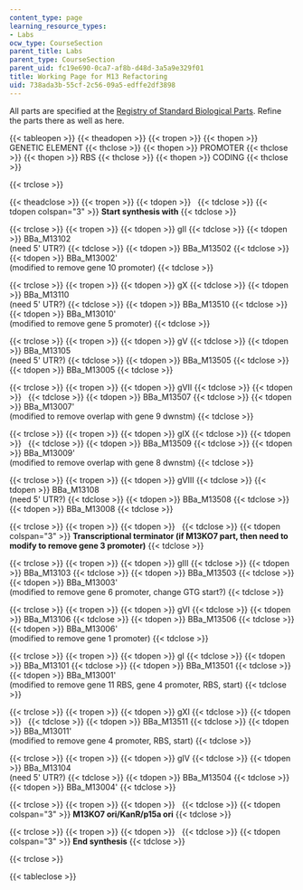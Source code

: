 ```yaml
---
content_type: page
learning_resource_types:
- Labs
ocw_type: CourseSection
parent_title: Labs
parent_type: CourseSection
parent_uid: fc19e690-0ca7-af8b-d48d-3a5a9e329f01
title: Working Page for M13 Refactoring
uid: 738ada3b-55cf-2c56-09a5-edffe2df3898
---
```


All parts are specified at the [Registry of Standard Biological Parts](http://parts.igem.org/Main_Page). Refine the parts there as well as here.

{{< tableopen >}}
{{< theadopen >}}
{{< tropen >}}
{{< thopen >}}
GENETIC ELEMENT
{{< thclose >}}
{{< thopen >}}
PROMOTER
{{< thclose >}}
{{< thopen >}}
RBS
{{< thclose >}}
{{< thopen >}}
CODING
{{< thclose >}}

{{< trclose >}}

{{< theadclose >}}
{{< tropen >}}
{{< tdopen >}}
 
{{< tdclose >}}
{{< tdopen colspan="3" >}}
**Start synthesis with**
{{< tdclose >}}

{{< trclose >}}
{{< tropen >}}
{{< tdopen >}}
gII
{{< tdclose >}}
{{< tdopen >}}
BBa\_M13102  
(need 5' UTR?)
{{< tdclose >}}
{{< tdopen >}}
BBa\_M13502
{{< tdclose >}}
{{< tdopen >}}
BBa\_M13002'  
(modified to remove gene 10 promoter)
{{< tdclose >}}

{{< trclose >}}
{{< tropen >}}
{{< tdopen >}}
gX
{{< tdclose >}}
{{< tdopen >}}
BBa\_M13110  
(need 5' UTR?)
{{< tdclose >}}
{{< tdopen >}}
BBa\_M13510
{{< tdclose >}}
{{< tdopen >}}
BBa\_M13010'  
(modified to remove gene 5 promoter)
{{< tdclose >}}

{{< trclose >}}
{{< tropen >}}
{{< tdopen >}}
gV
{{< tdclose >}}
{{< tdopen >}}
BBa\_M13105  
(need 5' UTR?)
{{< tdclose >}}
{{< tdopen >}}
BBa\_M13505
{{< tdclose >}}
{{< tdopen >}}
BBa\_M13005
{{< tdclose >}}

{{< trclose >}}
{{< tropen >}}
{{< tdopen >}}
gVII
{{< tdclose >}}
{{< tdopen >}}
 
{{< tdclose >}}
{{< tdopen >}}
BBa\_M13507
{{< tdclose >}}
{{< tdopen >}}
BBa\_M13007'  
(modified to remove overlap with gene 9 dwnstm)
{{< tdclose >}}

{{< trclose >}}
{{< tropen >}}
{{< tdopen >}}
gIX
{{< tdclose >}}
{{< tdopen >}}
 
{{< tdclose >}}
{{< tdopen >}}
BBa\_M13509
{{< tdclose >}}
{{< tdopen >}}
BBa\_M13009'  
(modified to remove overlap with gene 8 dwnstm)
{{< tdclose >}}

{{< trclose >}}
{{< tropen >}}
{{< tdopen >}}
gVIII
{{< tdclose >}}
{{< tdopen >}}
BBa\_M13108  
(need 5' UTR?)
{{< tdclose >}}
{{< tdopen >}}
BBa\_M13508
{{< tdclose >}}
{{< tdopen >}}
BBa\_M13008
{{< tdclose >}}

{{< trclose >}}
{{< tropen >}}
{{< tdopen >}}
 
{{< tdclose >}}
{{< tdopen colspan="3" >}}
**Transcriptional terminator (if M13KO7 part, then need to modify to remove gene 3 promoter)**
{{< tdclose >}}

{{< trclose >}}
{{< tropen >}}
{{< tdopen >}}
gIII
{{< tdclose >}}
{{< tdopen >}}
BBa\_M13103
{{< tdclose >}}
{{< tdopen >}}
BBa\_M13503
{{< tdclose >}}
{{< tdopen >}}
BBa\_M13003'  
(modified to remove gene 6 promoter, change GTG start?)
{{< tdclose >}}

{{< trclose >}}
{{< tropen >}}
{{< tdopen >}}
gVI
{{< tdclose >}}
{{< tdopen >}}
BBa\_M13106
{{< tdclose >}}
{{< tdopen >}}
BBa\_M13506
{{< tdclose >}}
{{< tdopen >}}
BBa\_M13006'  
(modified to remove gene 1 promoter)
{{< tdclose >}}

{{< trclose >}}
{{< tropen >}}
{{< tdopen >}}
gI
{{< tdclose >}}
{{< tdopen >}}
BBa\_M13101
{{< tdclose >}}
{{< tdopen >}}
BBa\_M13501
{{< tdclose >}}
{{< tdopen >}}
BBa\_M13001'  
(modified to remove gene 11 RBS, gene 4 promoter, RBS, start)
{{< tdclose >}}

{{< trclose >}}
{{< tropen >}}
{{< tdopen >}}
gXI
{{< tdclose >}}
{{< tdopen >}}
 
{{< tdclose >}}
{{< tdopen >}}
BBa\_M13511
{{< tdclose >}}
{{< tdopen >}}
BBa\_M13011'  
(modified to remove gene 4 promoter, RBS, start)
{{< tdclose >}}

{{< trclose >}}
{{< tropen >}}
{{< tdopen >}}
gIV
{{< tdclose >}}
{{< tdopen >}}
BBa\_M13104  
(need 5' UTR?)
{{< tdclose >}}
{{< tdopen >}}
BBa\_M13504
{{< tdclose >}}
{{< tdopen >}}
BBa\_M13004'
{{< tdclose >}}

{{< trclose >}}
{{< tropen >}}
{{< tdopen >}}
 
{{< tdclose >}}
{{< tdopen colspan="3" >}}
**M13KO7 ori/KanR/p15a ori**
{{< tdclose >}}

{{< trclose >}}
{{< tropen >}}
{{< tdopen >}}
 
{{< tdclose >}}
{{< tdopen colspan="3" >}}
**End synthesis**
{{< tdclose >}}

{{< trclose >}}

{{< tableclose >}}